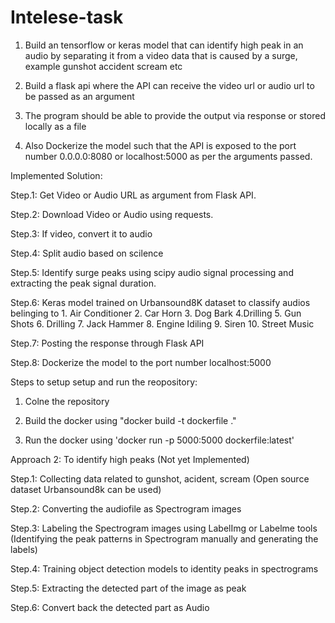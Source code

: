 # Intelese-task
1. Build an tensorflow  or keras model that can identify high peak in an audio by separating it from a video data that is caused by a surge, example gunshot accident scream etc

2. Build a flask api where the API can receive the video url or audio url to be passed as an argument

3. The program should be able to provide the output via response or stored locally as a file 

4. Also Dockerize the model such that the API is exposed to the port number 0.0.0.0:8080 or localhost:5000 as per the arguments passed.

Implemented Solution:

Step.1: Get Video or Audio URL as argument from Flask API. 

Step.2: Download Video or Audio using requests.

Step.3: If video, convert it to audio

Step.4: Split audio based on scilence 

Step.5: Identify surge peaks using scipy audio signal processing and extracting the peak signal duration.  

Step.6: Keras model trained on Urbansound8K dataset to classify audios belinging to 1. Air Conditioner 2. Car Horn 3. Dog Bark 4.Drilling
        5. Gun Shots 6. Drilling 7. Jack Hammer 8. Engine Idiling 9. Siren 10. Street Music
        
Step.7: Posting the response through Flask API

Step.8: Dockerize the model to the port number localhost:5000

Steps to setup setup and run the reopository:

1. Colne the repository

2. Build the docker using "docker build -t dockerfile ."

3. Run the docker using 'docker run -p 5000:5000 dockerfile:latest'
        
        
        
Approach 2: To identify high peaks (Not yet Implemented)

Step.1: Collecting data related to gunshot, acident, scream (Open source dataset Urbansound8k can be used)

Step.2: Converting the audiofile as Spectrogram images

Step.3: Labeling the Spectrogram images using LabelImg or Labelme tools (Identifying the peak patterns in Spectrogram manually and generating the labels)

Step.4: Training object detection models to identity peaks in spectrograms 

Step.5: Extracting the detected part of the image as peak

Step.6: Convert back the detected part as Audio



